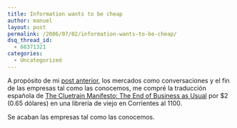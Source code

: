 ```yaml
---
title: Information wants to be cheap
author: manuel
layout: post
permalink: /2006/07/02/information-wants-to-be-cheap/
dsq_thread_id:
  - 68371321
categories:
  - Uncategorized
---
```

A propósito de mi [post anterior][1], los mercados como conversaciones y el fin de las empresas tal como las conocemos, me compré la traducción española de [The Cluetrain Manifesto: The End of Business as Usual][2] por $2 (0.65 dólares) en una librería de viejo en Corrientes al 1100.

Se acaban las empresas tal como las conocemos.

 [1]: http://blog.jazzido.com/articles/2006/07/02/fiebre-de-weblogs
 [2]: http://www.amazon.com/gp/product/0738204315/qid=1151901446/sr=1-1/ref=sr_1_1/102-7452641-3364939?s=books&#38;v=glance&#38;n=283155